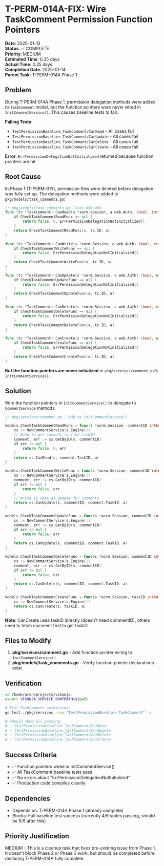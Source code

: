 # T-PERM-014A-FIX: Wire TaskComment Permission Function Pointers

**Date**: 2025-01-13  
**Status**: ✅ COMPLETE  
**Priority**: MEDIUM  
**Estimated Time**: 0.25 days  
**Actual Time**: 0.25 days  
**Completion Date**: 2025-01-14  
**Parent Task**: T-PERM-014A Phase 1  

## Problem

During T-PERM-014A Phase 1, permission delegation methods were added to `TaskComment` model, but the function pointers were never wired in `InitCommentService()`. This causes baseline tests to fail.

**Failing Tests**:
- `TestPermissionBaseline_TaskComment/CanRead` - All cases fail
- `TestPermissionBaseline_TaskComment/CanUpdate` - All cases fail
- `TestPermissionBaseline_TaskComment/CanDelete` - All cases fail
- `TestPermissionBaseline_TaskComment/CanCreate` - All cases fail

**Error**: `ErrPermissionDelegationNotInitialized` returned because function pointers are nil

## Root Cause

In Phase 1 (T-PERM-013), permission files were deleted before delegation was fully set up. The delegation methods were added to `pkg/models/task_comments.go`:

```go
// pkg/models/task_comments.go lines 430-460
func (tc *TaskComment) CanRead(s *xorm.Session, a web.Auth) (bool, int, error) {
	if CheckTaskCommentReadFunc == nil {
		return false, 0, ErrPermissionDelegationNotInitialized{}
	}
	return CheckTaskCommentReadFunc(s, tc.ID, a)
}

func (tc *TaskComment) CanWrite(s *xorm.Session, a web.Auth) (bool, error) {
	if CheckTaskCommentWriteFunc == nil {
		return false, ErrPermissionDelegationNotInitialized{}
	}
	return CheckTaskCommentWriteFunc(s, tc.ID, a)
}

func (tc *TaskComment) CanUpdate(s *xorm.Session, a web.Auth) (bool, error) {
	if CheckTaskCommentUpdateFunc == nil {
		return false, ErrPermissionDelegationNotInitialized{}
	}
	return CheckTaskCommentUpdateFunc(s, tc.ID, a)
}

func (tc *TaskComment) CanDelete(s *xorm.Session, a web.Auth) (bool, error) {
	if CheckTaskCommentDeleteFunc == nil {
		return false, ErrPermissionDelegationNotInitialized{}
	}
	return CheckTaskCommentDeleteFunc(s, tc.ID, a)
}

func (tc *TaskComment) CanCreate(s *xorm.Session, a web.Auth) (bool, error) {
	if CheckTaskCommentCreateFunc == nil {
		return false, ErrPermissionDelegationNotInitialized{}
	}
	return CheckTaskCommentCreateFunc(s, tc.ID, a)
}
```

**But the function pointers are never initialized** in `pkg/services/comment.go`'s `InitCommentService()`.

## Solution

Wire the function pointers in `InitCommentService()` to delegate to `CommentService` methods:

```go
// pkg/services/comment.go - Add to InitCommentService()

models.CheckTaskCommentReadFunc = func(s *xorm.Session, commentID int64, a web.Auth) (bool, int, error) {
	cs := NewCommentService(s.Engine())
	// Need to get comment to find taskID
	comment, err := cs.GetByID(s, commentID)
	if err != nil {
		return false, 0, err
	}
	return cs.CanRead(s, comment.TaskID, a)
}

models.CheckTaskCommentWriteFunc = func(s *xorm.Session, commentID int64, a web.Auth) (bool, error) {
	cs := NewCommentService(s.Engine())
	comment, err := cs.GetByID(s, commentID)
	if err != nil {
		return false, err
	}
	// Write is same as Update for comments
	return cs.CanUpdate(s, commentID, comment.TaskID, a)
}

models.CheckTaskCommentUpdateFunc = func(s *xorm.Session, commentID int64, a web.Auth) (bool, error) {
	cs := NewCommentService(s.Engine())
	comment, err := cs.GetByID(s, commentID)
	if err != nil {
		return false, err
	}
	return cs.CanUpdate(s, commentID, comment.TaskID, a)
}

models.CheckTaskCommentDeleteFunc = func(s *xorm.Session, commentID int64, a web.Auth) (bool, error) {
	cs := NewCommentService(s.Engine())
	comment, err := cs.GetByID(s, commentID)
	if err != nil {
		return false, err
	}
	return cs.CanDelete(s, commentID, comment.TaskID, a)
}

models.CheckTaskCommentCreateFunc = func(s *xorm.Session, taskID int64, a web.Auth) (bool, error) {
	cs := NewCommentService(s.Engine())
	return cs.CanCreate(s, taskID, a)
}
```

**Note**: CanCreate uses taskID directly (doesn't need commentID), others need to fetch comment first to get taskID.

## Files to Modify

1. **pkg/services/comment.go** - Add function pointer wiring to `InitCommentService()`
2. **pkg/models/task_comments.go** - Verify function pointer declarations exist

## Verification

```bash
cd /home/aron/projects/vikunja
export VIKUNJA_SERVICE_ROOTPATH=$(pwd)

# Test TaskComment permissions
go test ./pkg/services -run "TestPermissionBaseline_TaskComment" -v

# Should show all passing:
# ✅ TestPermissionBaseline_TaskComment/CanRead
# ✅ TestPermissionBaseline_TaskComment/CanUpdate
# ✅ TestPermissionBaseline_TaskComment/CanDelete
# ✅ TestPermissionBaseline_TaskComment/CanCreate
```

## Success Criteria

- ✅ Function pointers wired in InitCommentService()
- ✅ All TaskComment baseline tests pass
- ✅ No errors about "ErrPermissionDelegationNotInitialized"
- ✅ Production code compiles cleanly

## Dependencies

- Depends on: T-PERM-014A Phase 1 (already complete)
- Blocks: Full baseline test success (currently 4/6 suites passing, should be 5/6 after this)

## Priority Justification

MEDIUM - This is a cleanup task that fixes pre-existing issue from Phase 1. It doesn't block Phase 2 or Phase 3 work, but should be completed before declaring T-PERM-014A fully complete.
